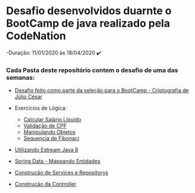 # Desafio desenvolvidos duarnte o BootCamp de java realizado pela CodeNation


-Duração: 11/01/2020 às 18/04/2020 :heavy_check_mark:

<h3>Cada Pasta deste repositório contem o desafio de uma das semanas:</h3>

- [Desafio feito como parte da seleção para o BootCamp - Criptografia de Júlio César](https://github.com/josvieira/codenationchallenge/tree/master/00%20-%20Criptografia%20j%C3%BAlio%20cesar)

- Exercicíos de Lógica:
  - [Calcular Salário Líquido](https://github.com/josvieira/codenationchallenge/tree/master/1%20-%20Calculadora%20Sal%C3%A1rio)
  - [Validação de CPF](https://github.com/josvieira/codenationchallenge/tree/master/2%20-%20CPFApplication)
  - [Manipulando Objetos](https://github.com/josvieira/codenationchallenge/tree/master/3%20-%20ExerciciosAula2)
  - [Sequencia de Fibonaci](https://github.com/josvieira/codenationchallenge/tree/master/4%20-%20Fibonacci)
  
- [Utilizando Estream Java 8](https://github.com/josvieira/codenationchallenge/tree/master/5%20-%20DesafioJogadores)
- [Spring Data - Mapeando Entidades](https://github.com/josvieira/codenationchallenge/tree/master/6%20-%20ORM)
- [Construção de Services e Repositorys](https://github.com/josvieira/codenationchallenge/tree/master/7%20-%20ServiceERepository)
- [Construção da Controller](https://github.com/josvieira/codenationchallenge/tree/master/8%20-%20ControllerEndPoint)
